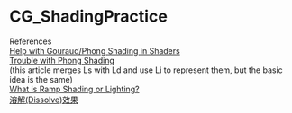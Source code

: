 # CG_ShadingPractice
References  
[Help with Gouraud/Phong Shading in Shaders](https://www.opengl.org/discussion_boards/showthread.php/185829-Help-with-Gouraud-Phong-Shading-in-Shaders)  
[Trouble with Phong Shading](https://stackoverflow.com/questions/24132774/trouble-with-phong-shading)  
(this article merges Ls with Ld and use Li to represent them, but the basic idea is the same)  
[What is Ramp Shading or Lighting?](https://gamedev.stackexchange.com/questions/51063/what-is-ramp-shading-or-lighting)  
[溶解(Dissolve)效果](https://blog.csdn.net/huangzhipeng/article/details/7956656)  
